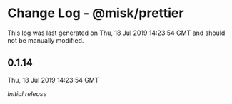 # Change Log - @misk/prettier

This log was last generated on Thu, 18 Jul 2019 14:23:54 GMT and should not be manually modified.

## 0.1.14
Thu, 18 Jul 2019 14:23:54 GMT

*Initial release*

